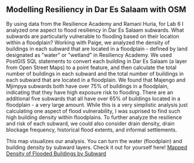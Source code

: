 ## Modelling Resiliency in Dar Es Salaam with OSM

By using data from the Resilience Academy and Ramani Huria, for Lab 6 I analyzed one aspect to flood resiliency in Dar Es Salaam subwards.
What subwards are particularly vulnerable to flooding based on their location within a floodplain? Working with Paige, we analyzed the 
density of buildings in each subward that are located in a floodplain - defined by land designated as "water" or "wetland" in Resiliency 
Academy. We used PostGIS SQL statements to convert each building in Dar Es Salaam (a layer from Open Street Maps) to a point feature, and 
then calculate the total number of buildings in each subward and the total number of buildings in each subward that are located in a 
floodplain. We found that Majengo and Mjimpya subwards both have over 75% of buildings in a floodplain, indicating that they have high 
exposure risk to flooding. There are an additional five subwards that all have over 65% of buildings located in a floodplain - a very 
large amount. While this is a very simplistic analysis just calculating one aspect of flood vulnerability, I was suprised to find such 
high building density within floodplains. To further analyze the resilience and risk of each subward, we could also consider drain density, 
drain blockage frequency, historical flood extents, and informal settlements. 

This map visualizes our analysis. You can turn the water (floodplain) and building density by subward layers. 
Check it out for yourself here! [Mapped Density of Flooded Buildings by Subward](caseylilley.github.io/dsmap/index.html)
